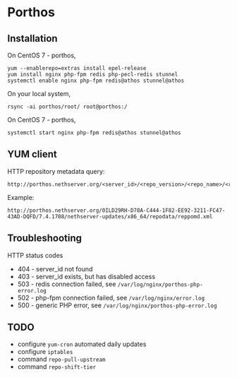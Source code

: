 Porthos
=======

Installation
------------

On CentOS 7 - porthos,

    yum --enablerepo=extras install epel-release
    yum install nginx php-fpm redis php-pecl-redis stunnel
    systemctl enable nginx php-fpm redis@athos stunnel@athos

On your local system,

    rsync -ai porthos/root/ root@porthos:/

On CentOS 7 - porthos,

    systemctl start nginx php-fpm redis@athos stunnel@athos

YUM client
----------

HTTP repository metadata query:

    http://porthos.nethserver.org/<server_id>/<repo_version>/<repo_name>/<repo_arch>/repodata/repomod.xml
    
Example:

    http://porthos.nethserver.org/0ILD29RH-D78A-C444-1F82-EE92-3211-FC47-43AD-DQFD/7.4.1708/nethserver-updates/x86_64/repodata/reppomd.xml

Troubleshooting
---------------

HTTP status codes

* 404 - server_id not found
* 403 - server_id exists, but has disabled access
* 503 - redis connection failed, see `/var/log/nginx/porthos-php-error.log`
* 502 - php-fpm connection failed, see `/var/log/nginx/error.log`
* 500 - generic PHP error, see `/var/log/nginx/porthos-php-error.log`

TODO
----

- configure `yum-cron` automated daily updates
- configure `iptables`
- command `repo-pull-upstream`
- command `repo-shift-tier`
